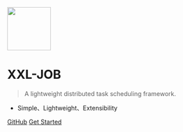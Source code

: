 <img src="https://www.xuxueli.com/doc/static/xxl-job/images/xxl-logo.png" width="100" >

# XXL-JOB

> A lightweight distributed task scheduling framework.

- Simple、Lightweight、Extensibility

[GitHub](https://github.com/xuxueli/xxl-job/)
[Get Started](#_1-brief-introduction)